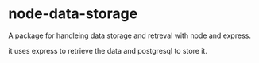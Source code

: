 # node-data-storage

A package for handleing data storage and retreval with node and express.

it uses express to retrieve the data and postgresql to store it.


